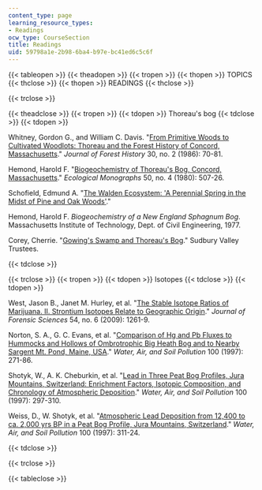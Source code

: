 ```yaml
---
content_type: page
learning_resource_types:
- Readings
ocw_type: CourseSection
title: Readings
uid: 59798a1e-2b98-6ba4-b97e-bc41ed6c5c6f
---
```


{{< tableopen >}}
{{< theadopen >}}
{{< tropen >}}
{{< thopen >}}
TOPICS
{{< thclose >}}
{{< thopen >}}
READINGS
{{< thclose >}}

{{< trclose >}}

{{< theadclose >}}
{{< tropen >}}
{{< tdopen >}}
Thoreau's bog
{{< tdclose >}}
{{< tdopen >}}


Whitney, Gordon G., and William C. Davis. "[From Primitive Woods to Cultivated Woodlots: Thoreau and the Forest History of Concord, Massachusetts](http://www.jstor.org/stable/4004930)." _Journal of Forest History_ 30, no. 2 (1986): 70-81.

Hemond, Harold F. "[Biogeochemistry of Thoreau's Bog, Concord, Massachusetts](http://www.jstor.org/pss/1942655)." _Ecological Monographs_ 50, no. 4 (1980): 507-26.

Schofield, Edmund A. "[The Walden Ecosystem: 'A Perennial Spring in the Midst of Pine and Oak Woods'](http://thoreaucountry.blogspot.com/)."

Hemond, Harold F. _Biogeochemistry of a New England Sphagnum Bog_. Massachusetts Institute of Technology, Dept. of Civil Engineering, 1977.

Corey, Cherrie. "[Gowing's Swamp and Thoreau's Bog](http://www.sudburyvalleytrustees.org/news/gowings-swamp-concord)." Sudbury Valley Trustees.


{{< tdclose >}}

{{< trclose >}}
{{< tropen >}}
{{< tdopen >}}
Isotopes
{{< tdclose >}}
{{< tdopen >}}


West, Jason B., Janet M. Hurley, et al. "[The Stable Isotope Ratios of Marijuana. II. Strontium Isotopes Relate to Geographic Origin](http://www.ncbi.nlm.nih.gov/pubmed/19804525)." _Journal of Forensic Sciences_ 54, no. 6 (2009): 1261-9.

Norton, S. A., G. C. Evans, et al. "[Comparison of Hg and Pb Fluxes to Hummocks and Hollows of Ombrotrophic Big Heath Bog and to Nearby Sargent Mt. Pond, Maine, USA](https://link.springer.com/article/10.1023/A:1018380610893)." _Water, Air, and Soil Pollution_ 100 (1997): 271-86.

Shotyk, W., A. K. Cheburkin, et al. "[Lead in Three Peat Bog Profiles, Jura Mountains, Switzerland: Enrichment Factors, Isotopic Composition, and Chronology of Atmospheric Deposition](https://link.springer.com/article/10.1023/A:1018384711802)." _Water, Air, and Soil Pollution_ 100 (1997): 297-310.

Weiss, D., W. Shotyk, et al. "[Atmospheric Lead Deposition from 12,400 to ca. 2,000 yrs BP in a Peat Bog Profile, Jura Mountains, Switzerland](https://link.springer.com/article/10.1023/A:1018341029549)." _Water, Air, and Soil Pollution_ 100 (1997): 311-24.


{{< tdclose >}}

{{< trclose >}}

{{< tableclose >}}